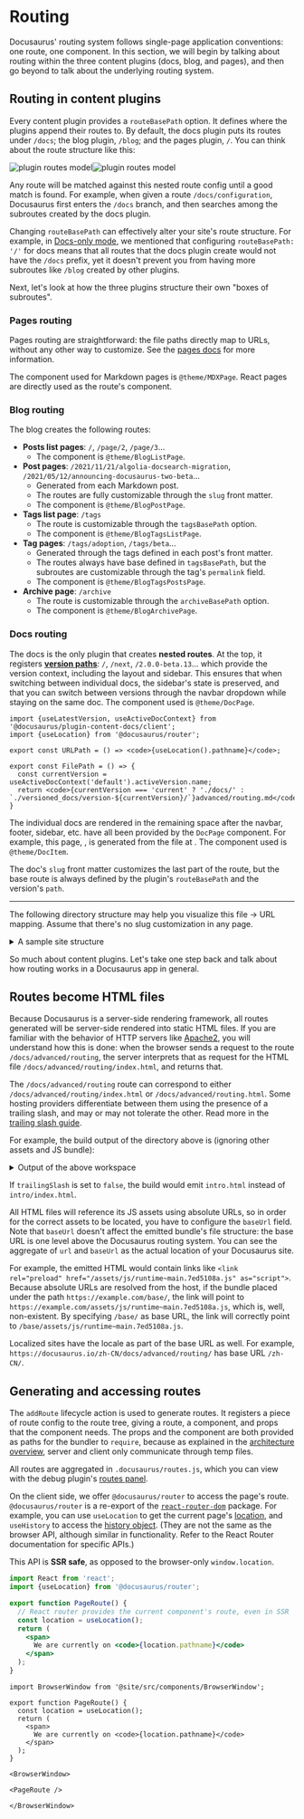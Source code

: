 # Routing

Docusaurus' routing system follows single-page application conventions: one route, one component. In this section, we will begin by talking about routing within the three content plugins (docs, blog, and pages), and then go beyond to talk about the underlying routing system.

## Routing in content plugins

Every content plugin provides a `routeBasePath` option. It defines where the plugins append their routes to. By default, the docs plugin puts its routes under `/docs`; the blog plugin, `/blog`; and the pages plugin, `/`. You can think about the route structure like this:

![plugin routes model](/img/routes.png#gh-light-mode-only)![plugin routes model](/img/routes-dark.png#gh-dark-mode-only)

Any route will be matched against this nested route config until a good match is found. For example, when given a route `/docs/configuration`, Docusaurus first enters the `/docs` branch, and then searches among the subroutes created by the docs plugin.

Changing `routeBasePath` can effectively alter your site's route structure. For example, in [Docs-only mode](../guides/docs/docs-introduction.md#docs-only-mode), we mentioned that configuring `routeBasePath: '/'` for docs means that all routes that the docs plugin create would not have the `/docs` prefix, yet it doesn't prevent you from having more subroutes like `/blog` created by other plugins.

Next, let's look at how the three plugins structure their own "boxes of subroutes".

### Pages routing

Pages routing are straightforward: the file paths directly map to URLs, without any other way to customize. See the [pages docs](../guides/creating-pages.md#routing) for more information.

The component used for Markdown pages is `@theme/MDXPage`. React pages are directly used as the route's component.

### Blog routing

The blog creates the following routes:

- **Posts list pages**: `/`, `/page/2`, `/page/3`...
  - The component is `@theme/BlogListPage`.
- **Post pages**: `/2021/11/21/algolia-docsearch-migration`, `/2021/05/12/announcing-docusaurus-two-beta`...
  - Generated from each Markdown post.
  - The routes are fully customizable through the `slug` front matter.
  - The component is `@theme/BlogPostPage`.
- **Tags list page**: `/tags`
  - The route is customizable through the `tagsBasePath` option.
  - The component is `@theme/BlogTagsListPage`.
- **Tag pages**: `/tags/adoption`, `/tags/beta`...
  - Generated through the tags defined in each post's front matter.
  - The routes always have base defined in `tagsBasePath`, but the subroutes are customizable through the tag's `permalink` field.
  - The component is `@theme/BlogTagsPostsPage`.
- **Archive page**: `/archive`
  - The route is customizable through the `archiveBasePath` option.
  - The component is `@theme/BlogArchivePage`.

### Docs routing

The docs is the only plugin that creates **nested routes**. At the top, it registers [**version paths**](../guides/docs/versioning.md): `/`, `/next`, `/2.0.0-beta.13`... which provide the version context, including the layout and sidebar. This ensures that when switching between individual docs, the sidebar's state is preserved, and that you can switch between versions through the navbar dropdown while staying on the same doc. The component used is `@theme/DocPage`.

```mdx-code-block
import {useLatestVersion, useActiveDocContext} from '@docusaurus/plugin-content-docs/client';
import {useLocation} from '@docusaurus/router';

export const URLPath = () => <code>{useLocation().pathname}</code>;

export const FilePath = () => {
  const currentVersion = useActiveDocContext('default').activeVersion.name;
  return <code>{currentVersion === 'current' ? './docs/' : `./versioned_docs/version-${currentVersion}/`}advanced/routing.md</code>;
}
```

The individual docs are rendered in the remaining space after the navbar, footer, sidebar, etc. have all been provided by the `DocPage` component. For example, this page, <URLPath />, is generated from the file at <FilePath />. The component used is `@theme/DocItem`.

The doc's `slug` front matter customizes the last part of the route, but the base route is always defined by the plugin's `routeBasePath` and the version's `path`.

---

The following directory structure may help you visualize this file -> URL mapping. Assume that there's no slug customization in any page.

<details>

<summary>A sample site structure</summary>

```bash
.
├── blog                            # blog plugin has routeBasePath: '/blog'
│   ├── 2019-05-28-first-blog-post.md       # -> /blog/2019/05/28/first-blog-post
│   ├── 2019-05-29-long-blog-post.md        # -> /blog/2019/05/29/long-blog-post
│   ├── 2021-08-01-mdx-blog-post.mdx        # -> /blog/2021/08/01/mdx-blog-post
│   └── 2021-08-26-welcome
│       ├── docusaurus-plushie-banner.jpeg
│       └── index.md                        # -> /blog/2021/08/26/welcome
├── docs                            # docs plugin has routeBasePath: '/docs'; current version has base path '/'
│   ├── intro.md                            # -> /docs/intro
│   ├── tutorial-basics
│   │   ├── _category_.json
│   │   ├── congratulations.md              # -> /docs/tutorial-basics/congratulations
│   │   └── markdown-features.mdx           # -> /docs/tutorial-basics/congratulations
│   └── tutorial-extras
│       ├── _category_.json
│       ├── manage-docs-versions.md         # -> /docs/tutorial-extras/manage-docs-versions
│       └── translate-your-site.md          # -> /docs/tutorial-extras/translate-your-site
├── src
│   └── pages                       # pages plugin has routeBasePath: '/'
│       ├── index.module.css
│       ├── index.tsx                       # -> /
│       └── markdown-page.md                # -> /markdown-page
└── versioned_docs
    └── version-1.0.0               # version has base path '/1.0.0'
        ├── intro.md                        # -> /docs/1.0.0/intro
        ├── tutorial-basics
        │   ├── _category_.json
        │   ├── congratulations.md          # -> /docs/1.0.0/tutorial-basics/congratulations
        │   └── markdown-features.mdx       # -> /docs/1.0.0/tutorial-basics/congratulations
        └── tutorial-extras
            ├── _category_.json
            ├── manage-docs-versions.md     # -> /docs/1.0.0/tutorial-extras/manage-docs-versions
            └── translate-your-site.md      # -> /docs/1.0.0/tutorial-extras/translate-your-site
```

</details>

So much about content plugins. Let's take one step back and talk about how routing works in a Docusaurus app in general.

## Routes become HTML files

Because Docusaurus is a server-side rendering framework, all routes generated will be server-side rendered into static HTML files. If you are familiar with the behavior of HTTP servers like [Apache2](https://httpd.apache.org/docs/trunk/getting-started.html), you will understand how this is done: when the browser sends a request to the route `/docs/advanced/routing`, the server interprets that as request for the HTML file `/docs/advanced/routing/index.html`, and returns that.

The `/docs/advanced/routing` route can correspond to either `/docs/advanced/routing/index.html` or `/docs/advanced/routing.html`. Some hosting providers differentiate between them using the presence of a trailing slash, and may or may not tolerate the other. Read more in the [trailing slash guide](https://github.com/slorber/trailing-slash-guide).

For example, the build output of the directory above is (ignoring other assets and JS bundle):

<details>

<summary>Output of the above workspace</summary>

```bash
build
├── 404.html                      # /404/
├── blog
│   ├── archive
│   │   └── index.html            # /blog/archive/
│   ├── first-blog-post
│   │   └── index.html            # /blog/first-blog-post/
│   ├── index.html                # /blog/
│   ├── long-blog-post
│   │   └── index.html            # /blog/long-blog-post/
│   ├── mdx-blog-post
│   │   └── index.html            # /blog/mdx-blog-post/
│   ├── tags
│   │   ├── docusaurus
│   │   │   └── index.html        # /blog/tags/docusaurus/
│   │   ├── hola
│   │   │   └── index.html        # /blog/tags/hola/
│   │   └── index.html            # /blog/tags/
│   └── welcome
│       └── index.html            # /blog/welcome/
├── docs
│   ├── 1.0.0
│   │   ├── intro
│   │   │   └── index.html        # /docs/1.0.0/intro/
│   │   ├── tutorial-basics
│   │   │   ├── congratulations
│   │   │   │   └── index.html    # /docs/1.0.0/tutorial-basics/congratulations/
│   │   │   └── markdown-features
│   │   │       └── index.html    # /docs/1.0.0/tutorial-basics/markdown-features/
│   │   └── tutorial-extras
│   │       ├── manage-docs-versions
│   │       │   └── index.html    # /docs/1.0.0/tutorial-extras/manage-docs-versions/
│   │       └── translate-your-site
│   │           └── index.html    # /docs/1.0.0/tutorial-extras/translate-your-site/
│   ├── intro
│   │   └── index.html            # /docs/1.0.0/intro/
│   ├── tutorial-basics
│   │   ├── congratulations
│   │   │   └── index.html        # /docs/tutorial-basics/congratulations/
│   │   └── markdown-features
│   │       └── index.html        # /docs/tutorial-basics/markdown-features/
│   └── tutorial-extras
│       ├── manage-docs-versions
│       │   └── index.html        # /docs/tutorial-extras/manage-docs-versions/
│       └── translate-your-site
│           └── index.html        # /docs/tutorial-extras/translate-your-site/
├── index.html                    # /
└── markdown-page
    └── index.html                # /markdown-page/
```

</details>

If `trailingSlash` is set to `false`, the build would emit `intro.html` instead of `intro/index.html`.

All HTML files will reference its JS assets using absolute URLs, so in order for the correct assets to be located, you have to configure the `baseUrl` field. Note that `baseUrl` doesn't affect the emitted bundle's file structure: the base URL is one level above the Docusaurus routing system. You can see the aggregate of `url` and `baseUrl` as the actual location of your Docusaurus site.

For example, the emitted HTML would contain links like `<link rel="preload" href="/assets/js/runtime~main.7ed5108a.js" as="script">`. Because absolute URLs are resolved from the host, if the bundle placed under the path `https://example.com/base/`, the link will point to `https://example.com/assets/js/runtime~main.7ed5108a.js`, which is, well, non-existent. By specifying `/base/` as base URL, the link will correctly point to `/base/assets/js/runtime~main.7ed5108a.js`.

Localized sites have the locale as part of the base URL as well. For example, `https://docusaurus.io/zh-CN/docs/advanced/routing/` has base URL `/zh-CN/`.

## Generating and accessing routes

The `addRoute` lifecycle action is used to generate routes. It registers a piece of route config to the route tree, giving a route, a component, and props that the component needs. The props and the component are both provided as paths for the bundler to `require`, because as explained in the [architecture overview](architecture.md), server and client only communicate through temp files.

All routes are aggregated in `.docusaurus/routes.js`, which you can view with the debug plugin's [routes panel](/__docusaurus/debug/routes).

On the client side, we offer `@docusaurus/router` to access the page's route. `@docusaurus/router` is a re-export of the [`react-router-dom`](https://www.npmjs.com/package/react-router-dom/v/5.3.0) package. For example, you can use `useLocation` to get the current page's [location](https://developer.mozilla.org/en-US/docs/Web/API/Location), and `useHistory` to access the [history object](https://developer.mozilla.org/en-US/docs/Web/API/History). (They are not the same as the browser API, although similar in functionality. Refer to the React Router documentation for specific APIs.)

This API is **SSR safe**, as opposed to the browser-only `window.location`.

```jsx title="myComponent.js"
import React from 'react';
import {useLocation} from '@docusaurus/router';

export function PageRoute() {
  // React router provides the current component's route, even in SSR
  const location = useLocation();
  return (
    <span>
      We are currently on <code>{location.pathname}</code>
    </span>
  );
}
```

```mdx-code-block
import BrowserWindow from '@site/src/components/BrowserWindow';

export function PageRoute() {
  const location = useLocation();
  return (
    <span>
      We are currently on <code>{location.pathname}</code>
    </span>
  );
}

<BrowserWindow>

<PageRoute />

</BrowserWindow>
```

